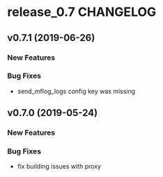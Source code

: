 # release_0.7 CHANGELOG



## v0.7.1 (2019-06-26)

### New Features


### Bug Fixes
- send_mflog_logs config key was missing





## v0.7.0 (2019-05-24)

### New Features


### Bug Fixes
- fix building issues with proxy





